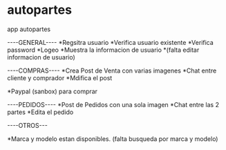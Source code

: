 # autopartes
app autopartes


----GENERAL----
*Regsitra usuario
*Verifica usuario existente
*Verifica password
*Logeo
*Muestra la informacion de usuario
*(falta editar informacion de usuario)

----COMPRAS----
*Crea Post de Venta con varias imagenes
*Chat entre cliente y comprador
*Mdifica el post

*Paypal (sanbox) para comprar

----PEDIDOS----
*Post de Pedidos con una sola imagen
*Chat entre las 2 partes
*Edita el pedido

----OTROS---

*Marca y modelo estan disponibles.
(falta busqueda por marca y modelo)
